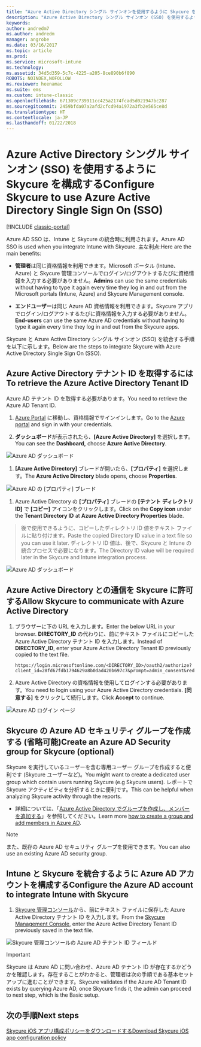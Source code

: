 ```yaml
---
title: "Azure Active Directory シングル サインオンを使用するように Skycure を構成する"
description: "Azure Active Directory シングル サインオン (SSO) を使用するように Skycure を構成する"
keywords: 
author: andredm7
ms.author: andredm
manager: angrobe
ms.date: 03/16/2017
ms.topic: article
ms.prod: 
ms.service: microsoft-intune
ms.technology: 
ms.assetid: 34d5d359-5c7c-4225-a205-8ce890b6f890
ROBOTS: NOINDEX,NOFOLLOW
ms.reviewer: heenamac
ms.suite: ems
ms.custom: intune-classic
ms.openlocfilehash: 671309c739911cc425a2174fcad5d021947bc287
ms.sourcegitcommit: 2459bfda07a2afd2cfcd94a1972a3fb2e565ce8d
ms.translationtype: HT
ms.contentlocale: ja-JP
ms.lasthandoff: 01/22/2018
---
```

# <a name="configure-skycure-to-use-azure-active-directory-single-sign-on-sso"></a><span data-ttu-id="96861-103">Azure Active Directory シングル サインオン (SSO) を使用するように Skycure を構成する</span><span class="sxs-lookup"><span data-stu-id="96861-103">Configure Skycure to use Azure Active Directory Single Sign On (SSO)</span></span>

[!INCLUDE [classic-portal](../includes/classic-portal.md)]

<span data-ttu-id="96861-104">Azure AD SSO は、Intune と Skycure の統合時に利用されます。</span><span class="sxs-lookup"><span data-stu-id="96861-104">Azure AD SSO is used when you integrate Intune with Skycure.</span></span> <span data-ttu-id="96861-105">主な利点:</span><span class="sxs-lookup"><span data-stu-id="96861-105">Here are the main benefits:</span></span>

-   <span data-ttu-id="96861-106">**管理者**は同じ資格情報を利用できます。Microsoft ポータル (Intune、Azure) と Skycure 管理コンソールでログイン/ログアウトするたびに資格情報を入力する必要がありません。</span><span class="sxs-lookup"><span data-stu-id="96861-106">**Admins** can use the same credentials without having to type it again every time they log in and out from the Microsoft portals (Intune, Azure) and Skycure Management console.</span></span>

-   <span data-ttu-id="96861-107">**エンドユーザー**は同じ Azure AD 資格情報を利用できます。Skycure アプリでログイン/ログアウトするたびに資格情報を入力する必要がありません。</span><span class="sxs-lookup"><span data-stu-id="96861-107">**End-users** can use the same Azure AD credentials without having to type it again every time they log in and out from the Skycure apps.</span></span>

<span data-ttu-id="96861-108">Skycure と Azure Active Directory シングル サインオン (SSO) を統合する手順を以下に示します。</span><span class="sxs-lookup"><span data-stu-id="96861-108">Below are the steps to integrate Skycure with Azure Active Directory Single Sign On (SSO).</span></span>

## <a name="to-retrieve-the-azure-active-directory-tenant-id"></a><span data-ttu-id="96861-109">Azure Active Directory テナント ID を取得するには</span><span class="sxs-lookup"><span data-stu-id="96861-109">To retrieve the Azure Active Directory Tenant ID</span></span>

<span data-ttu-id="96861-110">Azure AD テナント ID を取得する必要があります。</span><span class="sxs-lookup"><span data-stu-id="96861-110">You need to retrieve the Azure AD Tenant ID.</span></span>

1.  <span data-ttu-id="96861-111">[Azure Portal](https://portal.azure.com/) に移動し、資格情報でサインインします。</span><span class="sxs-lookup"><span data-stu-id="96861-111">Go to the [Azure portal](https://portal.azure.com/) and sign in with your credentials.</span></span>

2.  <span data-ttu-id="96861-112">**ダッシュボード**が表示されたら、**[Azure Active Directory]** を選択します。</span><span class="sxs-lookup"><span data-stu-id="96861-112">You can see the **Dashboard,** choose **Azure Active Directory**.</span></span>

![Azure AD ダッシュボード](../media/mtp/skycure-sso-1.png)

1.  <span data-ttu-id="96861-114">**[Azure Active Directory]** ブレードが開いたら、**[プロパティ]** を選択します。</span><span class="sxs-lookup"><span data-stu-id="96861-114">The **Azure Active Directory** blade opens, choose **Properties**.</span></span>

![Azure AD の [プロパティ] ブレード](../media/mtp/skycure-sso-2.png)

1.  <span data-ttu-id="96861-116">Azure Active Directory の **[プロパティ]** ブレードの **[テナント ディレクトリ ID]** で **[コピー]** アイコンをクリックします。</span><span class="sxs-lookup"><span data-stu-id="96861-116">Click on the **Copy icon** under the **Tenant Directory ID** at **Azure Active Directory Properties** blade.</span></span>

> <span data-ttu-id="96861-117">後で使用できるように、コピーしたディレクトリ ID 値をテキスト ファイルに貼り付けます。</span><span class="sxs-lookup"><span data-stu-id="96861-117">Paste the copied Directory ID value in a text file so you can use it later.</span></span> <span data-ttu-id="96861-118">ディレクトリ ID 値は、後で、Skycure と Intune の統合プロセスで必要になります。</span><span class="sxs-lookup"><span data-stu-id="96861-118">The Directory ID value will be required later in the Skycure and Intune integration process.</span></span>

![Azure AD ダッシュボード](../media/mtp/skycure-sso-3.png)

## <a name="allow-skycure-to-communicate-with-azure-active-directory"></a><span data-ttu-id="96861-120">Azure Active Directory との通信を Skycure に許可する</span><span class="sxs-lookup"><span data-stu-id="96861-120">Allow Skycure to communicate with Azure Active Directory</span></span>

1.  <span data-ttu-id="96861-121">ブラウザーに下の URL を入力します。</span><span class="sxs-lookup"><span data-stu-id="96861-121">Enter the below URL in your browser.</span></span> <span data-ttu-id="96861-122">**DIRECTORY_ID** の代わりに、前にテキスト ファイルにコピーした Azure Active Directory テナント ID を入力します。</span><span class="sxs-lookup"><span data-stu-id="96861-122">Instead of **DIRECTORY_ID**, enter your Azure Active Directory Tenant ID previously copied to the text file.</span></span>

        https://login.microsoftonline.com/<DIRECTORY_ID>/oauth2/authorize?client_id=28fd67fdb1794629a8b0dad420b697c7&prompt=admin_consent&redirect_uri=https%3A%2F%2Fmc.skycure.com%2Fapi%2Fexternal%2Fmdm%2Faad_app_consent%2Fmanagement_callback&response_type=code

2.  <span data-ttu-id="96861-123">Azure Active Directory の資格情報を使用してログインする必要があります。</span><span class="sxs-lookup"><span data-stu-id="96861-123">You need to login using your Azure Active Directory credentials.</span></span> <span data-ttu-id="96861-124">**[同意する]** をクリックして続行します。</span><span class="sxs-lookup"><span data-stu-id="96861-124">Click **Accept** to continue.</span></span>

![Azure AD ログイン ページ](../media/mtp/skycure-sso-4.png)

## <a name="create-an-azure-ad-security-group-for-skycure-optional"></a><span data-ttu-id="96861-126">Skycure の Azure AD セキュリティ グループを作成する (省略可能)</span><span class="sxs-lookup"><span data-stu-id="96861-126">Create an Azure AD Security group for Skycure (optional)</span></span>

<span data-ttu-id="96861-127">Skycure を実行しているユーザーを含む専用ユーザー グループを作成すると便利です (Skycure ユーザーなど)。</span><span class="sxs-lookup"><span data-stu-id="96861-127">You might want to create a dedicated user group which contain users running Skycure (e.g Skycure users).</span></span> <span data-ttu-id="96861-128">レポートで Skycure アクティビティを分析するときに便利です。</span><span class="sxs-lookup"><span data-stu-id="96861-128">This can be helpful when analyzing Skycure activity through the reports.</span></span>

-   <span data-ttu-id="96861-129">詳細については、「[Azure Active Directory でグループを作成し、メンバーを追加する](https://docs.microsoft.com/azure/active-directory/active-directory-groups-create-azure-portal)」を参照してください。</span><span class="sxs-lookup"><span data-stu-id="96861-129">Learn more [how to create a group and add members in Azure AD](https://docs.microsoft.com/azure/active-directory/active-directory-groups-create-azure-portal).</span></span>

> [!NOTE] 
> <span data-ttu-id="96861-130">また、既存の Azure AD セキュリティ グループを使用できます。</span><span class="sxs-lookup"><span data-stu-id="96861-130">You can also use an existing Azure AD security group.</span></span>

## <a name="configure-the-azure-ad-account-to-integrate-intune-with-skycure"></a><span data-ttu-id="96861-131">Intune と Skycure を統合するように Azure AD アカウントを構成する</span><span class="sxs-lookup"><span data-stu-id="96861-131">Configure the Azure AD account to integrate Intune with Skycure</span></span>

1.  <span data-ttu-id="96861-132">[Skycure 管理コンソール](https://aad.skycure.com/)から、前にテキスト ファイルに保存した Azure Active Directory テナント ID を入力します。</span><span class="sxs-lookup"><span data-stu-id="96861-132">From the [Skycure Management Console](https://aad.skycure.com/), enter the Azure Active Directory Tenant ID previously saved in the text file.</span></span>

![Skycure 管理コンソールの Azure AD テナント ID フィールド](../media/mtp/skycure-sso-5.png)

> [!IMPORTANT] 
> <span data-ttu-id="96861-134">Skycure は Azure AD に問い合わせ、Azure AD テナント ID が存在するかどうかを確認します。存在することがわかると、管理者は次の手順である基本セットアップに進むことができます。</span><span class="sxs-lookup"><span data-stu-id="96861-134">Skycure validates if the Azure AD Tenant ID exists by querying Azure AD, once Skycure finds it, the admin can proceed to next step, which is the Basic setup.</span></span>

## <a name="next-steps"></a><span data-ttu-id="96861-135">次の手順</span><span class="sxs-lookup"><span data-stu-id="96861-135">Next steps</span></span>

[<span data-ttu-id="96861-136">Skycure iOS アプリ構成ポリシーをダウンロードする</span><span class="sxs-lookup"><span data-stu-id="96861-136">Download Skycure iOS app configuration policy</span></span>](/intune-classic/deploy-use/download-skycure-ios-app-configuration-policy)
